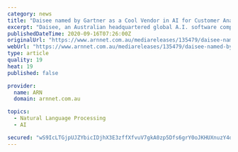 ```yaml
---
category: news
title: "Daisee named by Gartner as a Cool Vendor in AI for Customer Analytics"
excerpt: "Daisee, an Australian headquartered global A.I. software company specializing in automated quality management for customer interactions, powered by artificial intelligence and customer analytics, today announced that it has been named a Cool Vendor in the Cool Vendors: AI for Customer Analytics report by Gartner,"
publishedDateTime: 2020-09-16T07:26:00Z
originalUrl: "https://www.arnnet.com.au/mediareleases/135479/daisee-named-by-gartner-as-a-cool-vendor-in-ai/"
webUrl: "https://www.arnnet.com.au/mediareleases/135479/daisee-named-by-gartner-as-a-cool-vendor-in-ai/"
type: article
quality: 19
heat: 19
published: false

provider:
  name: ARN
  domain: arnnet.com.au

topics:
  - Natural Language Processing
  - AI

secured: "wS9IcLTGjpUJZYbicIDjhX3E3zffXfvuV7gkA0zp5Dfs6grY0oJKHUXnuzY4dZwbbkj7UHcBTBOL0ZiNy6b8WsITqFYO0DsthhiKcAoxItFwH/qaWUXgtoUN+JOKWej8XfBcdI9dmEun+KbJCmjgAhR4IlUcO/yieqmwg3+tlH6DQAEV0QtSFJuejFcBEKwuf4XBZCzxEOfGCbIct/3NKGTn3Sviz4ZTHpCb1Z/lJeVgUufBXzJyFrHhKTaqY6mIfwqIuXFr9aaK+5nz7i+UB20xqBxk73ERU7sXqdk+PrxeJOUgXkhjCyMDbK7uG+h6slYyAYGzE+yzh59JBqmhWTybKzw0u/gvX7fYAjQlsc0=;f4X6DVuvAgHzoEmxfb0OHQ=="
---
```


